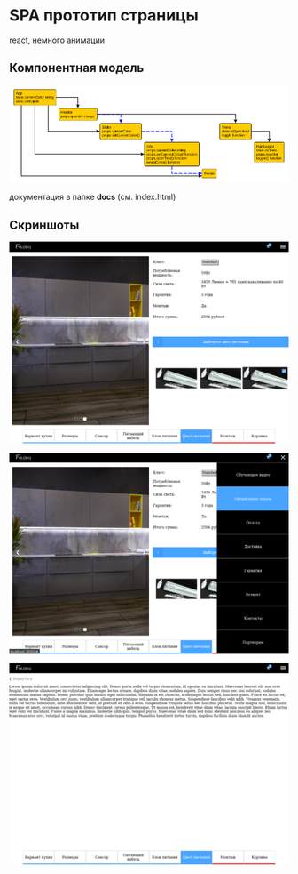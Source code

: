 # SPA прототип страницы

react, немного анимации

## Компонентная модель

![компоненная модель](UIModel.png)

документация в папке **docs** (см. index.html)

## Скриншоты

![скрин 1](screen-1.png)

![скрин 1](screen-2.png)

![скрин 1](screen-3.png)
